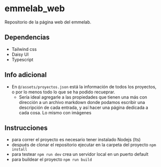 # emmelab_web

Repositorio de la página web del emmelab.

## Dependencias
- Tailwind css
- Daisy UI
- Typescript

## Info adicional
- En `@/assets/proyectos.json` está la información de todos los proyectos, o por lo menos todo lo que se ha podido recueprar.
  - Sería ideal agregarle a las propiedades que tienen una más con dirección a un archivo markdown donde podamos escribir una 
descripción de cada entrada, y así hacer una página dedicada a cada cosa. Lo mismo con imágenes

## Instrucciones
- para correr el proyecto es necesario tener instalado Nodejs (lts)
- después de clonar el repositorio ejecutar en la carpeta del proyecto `npm install`
- para testear `npm run dev` crea un servidor local en un puerto default
- para buildear el proyecto `npm run build`
